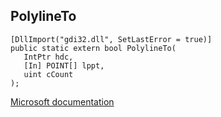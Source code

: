 ## PolylineTo

```
[DllImport("gdi32.dll", SetLastError = true)]
public static extern bool PolylineTo(
   IntPtr hdc,
   [In] POINT[] lppt,
   uint cCount
);
```

[Microsoft documentation](https://docs.microsoft.com/en-us/windows/win32/api/wingdi/nf-wingdi-polylineto)
